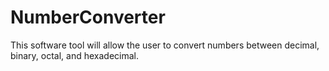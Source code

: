 # NumberConverter
This software tool will allow the user to convert numbers between decimal, binary, octal, and hexadecimal.
